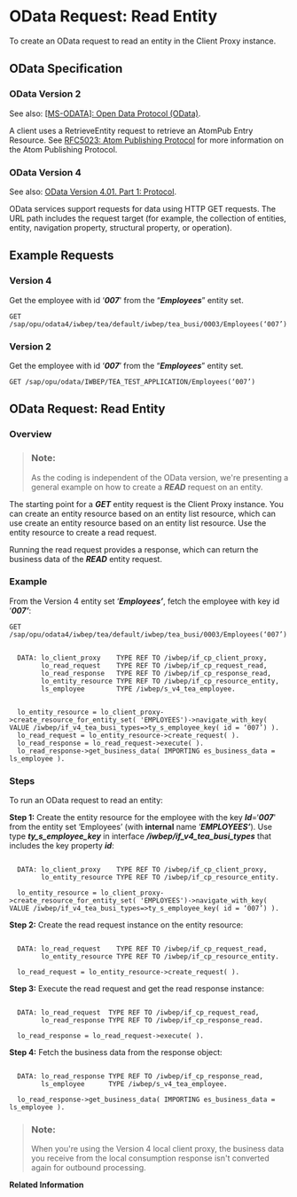 <!-- loio9d7dde4d63784eb898a02efd3ee486a6 -->

# OData Request: Read Entity

To create an OData request to read an entity in the Client Proxy instance.



<a name="loio9d7dde4d63784eb898a02efd3ee486a6__section_cz3_f3f_ttb"/>

## OData Specification



### OData Version 2

See also: [\[MS-ODATA\]: Open Data Protocol \(OData\)](https://docs.microsoft.com/en-us/openspecs/windows_protocols/ms-odata).

A client uses a RetrieveEntity request to retrieve an AtomPub Entry Resource. See [RFC5023: Atom Publishing Protocol](https://www.rfc-editor.org/rfc/rfc5023.txt) for more information on the Atom Publishing Protocol.



### OData Version 4

See also: [OData Version 4.01. Part 1: Protocol](https://docs.oasis-open.org/odata/odata/v4.01/odata-v4.01-part1-protocol.html).

OData services support requests for data using HTTP GET requests. The URL path includes the request target \(for example, the collection of entities, entity, navigation property, structural property, or operation\).



<a name="loio9d7dde4d63784eb898a02efd3ee486a6__section_py3_v3f_ttb"/>

## Example Requests



### Version 4

Get the employee with id ‘***007***' from the “***Employees***” entity set.

```
GET /sap/opu/odata4/iwbep/tea/default/iwbep/tea_busi/0003/Employees(‘007’)
```



### Version 2

Get the employee with id ‘***007***’ from the “***Employees***” entity set.

```
GET /sap/opu/odata/IWBEP/TEA_TEST_APPLICATION/Employees(‘007’)
```



<a name="loio9d7dde4d63784eb898a02efd3ee486a6__section_yh5_fjf_ttb"/>

## OData Request: Read Entity



### Overview

> ### Note:  
> As the coding is independent of the OData version, we're presenting a general example on how to create a ***READ*** request on an entity.

The starting point for a ***GET*** entity request is the Client Proxy instance. You can create an entity resource based on an entity list resource, which can use create an entity resource based on an entity list resource. Use the entity resource to create a read request.

Running the read request provides a response, which can return the business data of the ***READ*** entity request.



### Example

From the Version 4 entity set ‘***Employees’***, fetch the employee with key id ‘***007’***:

```
GET /sap/opu/odata4/iwbep/tea/default/iwbep/tea_busi/0003/Employees(‘007’)
```

```

  DATA: lo_client_proxy    TYPE REF TO /iwbep/if_cp_client_proxy,
        lo_read_request    TYPE REF TO /iwbep/if_cp_request_read,
        lo_read_response   TYPE REF TO /iwbep/if_cp_response_read,
        lo_entity_resource TYPE REF TO /iwbep/if_cp_resource_entity,
        ls_employee        TYPE /iwbep/s_v4_tea_employee.


  lo_entity_resource = lo_client_proxy->create_resource_for_entity_set( 'EMPLOYEES')->navigate_with_key( VALUE /iwbep/if_v4_tea_busi_types=>ty_s_employee_key( id = ‘007’) ).
  lo_read_request = lo_entity_resource->create_request( ).
  lo_read_response = lo_read_request->execute( ).
  lo_read_response->get_business_data( IMPORTING es_business_data = ls_employee ).
```



### Steps

To run an OData request to read an entity:

**Step 1:** Create the entity resource for the employee with the key ***Id***=‘***007***' from the entity set ‘Employees’ \(with **internal** name ‘***EMPLOYEES’***\). Use type ***ty\_s\_employee\_key*** in interface ***/iwbep/if\_v4\_tea\_busi\_types*** that includes the key property ***id***:

```

  DATA: lo_client_proxy    TYPE REF TO /iwbep/if_cp_client_proxy,
        lo_entity_resource TYPE REF TO /iwbep/if_cp_resource_entity.

  lo_entity_resource = lo_client_proxy->create_resource_for_entity_set( 'EMPLOYEES')->navigate_with_key( VALUE /iwbep/if_v4_tea_busi_types=>ty_s_employee_key( id = ‘007’) ).
```

**Step 2:** Create the read request instance on the entity resource:

```

  DATA: lo_read_request    TYPE REF TO /iwbep/if_cp_request_read,
        lo_entity_resource TYPE REF TO /iwbep/if_cp_resource_entity.

  lo_read_request = lo_entity_resource->create_request( ).
```

**Step 3:** Execute the read request and get the read response instance:

```

  DATA: lo_read_request  TYPE REF TO /iwbep/if_cp_request_read,
        lo_read_response TYPE REF TO /iwbep/if_cp_response_read.

  lo_read_response = lo_read_request->execute( ).
```

**Step 4:** Fetch the business data from the response object:

```

  DATA: lo_read_response TYPE REF TO /iwbep/if_cp_response_read,
        ls_employee      TYPE /iwbep/s_v4_tea_employee.

  lo_read_response->get_business_data( IMPORTING es_business_data = ls_employee ).

```

> ### Note:  
> When you're using the Version 4 local client proxy, the business data you receive from the local consumption response isn't converted again for outbound processing.

**Related Information**  




